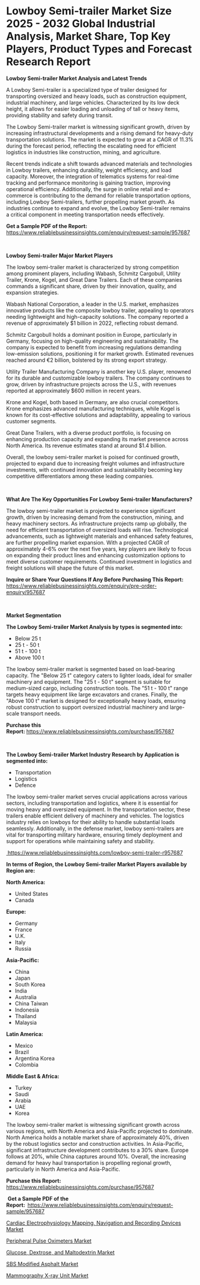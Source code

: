 <p><h1>Lowboy Semi-trailer Market Size 2025 - 2032 Global Industrial Analysis, Market Share, Top Key Players, Product Types and Forecast Research Report</h1></p><p><strong>Lowboy Semi-trailer Market Analysis and Latest Trends</strong></p>
<p><p>A Lowboy Semi-trailer is a specialized type of trailer designed for transporting oversized and heavy loads, such as construction equipment, industrial machinery, and large vehicles. Characterized by its low deck height, it allows for easier loading and unloading of tall or heavy items, providing stability and safety during transit. </p><p>The Lowboy Semi-trailer market is witnessing significant growth, driven by increasing infrastructural developments and a rising demand for heavy-duty transportation solutions. The market is expected to grow at a CAGR of 11.3% during the forecast period, reflecting the escalating need for efficient logistics in industries like construction, mining, and agriculture. </p><p>Recent trends indicate a shift towards advanced materials and technologies in Lowboy trailers, enhancing durability, weight efficiency, and load capacity. Moreover, the integration of telematics systems for real-time tracking and performance monitoring is gaining traction, improving operational efficiency. Additionally, the surge in online retail and e-commerce is contributing to the demand for reliable transportation options, including Lowboy Semi-trailers, further propelling market growth. As industries continue to expand and evolve, the Lowboy Semi-trailer remains a critical component in meeting transportation needs effectively.</p></p>
<p><strong>Get a Sample PDF of the Report:&nbsp;</strong> <a href="https://www.reliablebusinessinsights.com/enquiry/request-sample/957687?utm_campaign=57&utm_medium=2&utm_source=Github&utm_content=ia&utm_term=21032025&utm_id=lowboy-semi-trailer">https://www.reliablebusinessinsights.com/enquiry/request-sample/957687</a></p>
<p>&nbsp;</p>
<p><strong>Lowboy Semi-trailer Major Market Players</strong></p>
<p><p>The lowboy semi-trailer market is characterized by strong competition among prominent players, including Wabash, Schmitz Cargobull, Utility Trailer, Krone, Kogel, and Great Dane Trailers. Each of these companies commands a significant share, driven by their innovation, quality, and expansion strategies.</p><p>Wabash National Corporation, a leader in the U.S. market, emphasizes innovative products like the composite lowboy trailer, appealing to operators needing lightweight and high-capacity solutions. The company reported a revenue of approximately $1 billion in 2022, reflecting robust demand.</p><p>Schmitz Cargobull holds a dominant position in Europe, particularly in Germany, focusing on high-quality engineering and sustainability. The company is expected to benefit from increasing regulations demanding low-emission solutions, positioning it for market growth. Estimated revenues reached around €2 billion, bolstered by its strong export strategy.</p><p>Utility Trailer Manufacturing Company is another key U.S. player, renowned for its durable and customizable lowboy trailers. The company continues to grow, driven by infrastructure projects across the U.S., with revenues reported at approximately $600 million in recent years.</p><p>Krone and Kogel, both based in Germany, are also crucial competitors. Krone emphasizes advanced manufacturing techniques, while Kogel is known for its cost-effective solutions and adaptability, appealing to various customer segments.</p><p>Great Dane Trailers, with a diverse product portfolio, is focusing on enhancing production capacity and expanding its market presence across North America. Its revenue estimates stand at around $1.4 billion.</p><p>Overall, the lowboy semi-trailer market is poised for continued growth, projected to expand due to increasing freight volumes and infrastructure investments, with continued innovation and sustainability becoming key competitive differentiators among these leading companies.</p></p>
<p>&nbsp;</p>
<p><strong>What Are The Key Opportunities For Lowboy Semi-trailer Manufacturers?</strong></p>
<p><p>The lowboy semi-trailer market is projected to experience significant growth, driven by increasing demand from the construction, mining, and heavy machinery sectors. As infrastructure projects ramp up globally, the need for efficient transportation of oversized loads will rise. Technological advancements, such as lightweight materials and enhanced safety features, are further propelling market expansion. With a projected CAGR of approximately 4-6% over the next five years, key players are likely to focus on expanding their product lines and enhancing customization options to meet diverse customer requirements. Continued investment in logistics and freight solutions will shape the future of this market.</p></p>
<p><strong>Inquire or Share Your Questions If Any Before Purchasing This Report:</strong> <a href="https://www.reliablebusinessinsights.com/enquiry/pre-order-enquiry/957687?utm_campaign=57&utm_medium=2&utm_source=Github&utm_content=ia&utm_term=21032025&utm_id=lowboy-semi-trailer">https://www.reliablebusinessinsights.com/enquiry/pre-order-enquiry/957687</a></p>
<p>&nbsp;</p>
<p><strong>Market Segmentation</strong></p>
<p><strong>The Lowboy Semi-trailer Market Analysis by types is segmented into:</strong></p>
<p><ul><li>Below 25 t</li><li>25 t - 50 t</li><li>51 t - 100 t</li><li>Above 100 t</li></ul></p>
<p><p>The lowboy semi-trailer market is segmented based on load-bearing capacity. The "Below 25 t" category caters to lighter loads, ideal for smaller machinery and equipment. The "25 t - 50 t" segment is suitable for medium-sized cargo, including construction tools. The "51 t - 100 t" range targets heavy equipment like large excavators and cranes. Finally, the "Above 100 t" market is designed for exceptionally heavy loads, ensuring robust construction to support oversized industrial machinery and large-scale transport needs.</p></p>
<p><strong>Purchase this Report:&nbsp;</strong><a href="https://www.reliablebusinessinsights.com/purchase/957687?utm_campaign=57&utm_medium=2&utm_source=Github&utm_content=ia&utm_term=21032025&utm_id=lowboy-semi-trailer">https://www.reliablebusinessinsights.com/purchase/957687</a></p>
<p>&nbsp;</p>
<p><strong>The Lowboy Semi-trailer Market Industry Research by Application is segmented into:</strong></p>
<p><ul><li>Transportation</li><li>Logistics</li><li>Defence</li></ul></p>
<p><p>The lowboy semi-trailer market serves crucial applications across various sectors, including transportation and logistics, where it is essential for moving heavy and oversized equipment. In the transportation sector, these trailers enable efficient delivery of machinery and vehicles. The logistics industry relies on lowboys for their ability to handle substantial loads seamlessly. Additionally, in the defense market, lowboy semi-trailers are vital for transporting military hardware, ensuring timely deployment and support for operations while maintaining safety and stability.</p></p>
<p><a href="https://www.reliablebusinessinsights.com/lowboy-semi-trailer-r957687?utm_campaign=57&utm_medium=2&utm_source=Github&utm_content=ia&utm_term=21032025&utm_id=lowboy-semi-trailer">&nbsp;https://www.reliablebusinessinsights.com/lowboy-semi-trailer-r957687</a></p>
<p><strong>In terms of Region, the Lowboy Semi-trailer Market Players available by Region are:</strong></p>
<p>
    <p> <strong> North America: </strong>
        <ul>
            <li>United States</li>
            <li>Canada</li>
        </ul>
        </p> 
    <p> <strong> Europe: </strong>
        <ul>
            <li>Germany</li>
            <li>France</li>
            <li>U.K.</li>
            <li>Italy</li>
            <li>Russia</li>
        </ul>
        </p> 
    <p> <strong> Asia-Pacific: </strong>
        <ul>
            <li>China</li>
            <li>Japan</li>
            <li>South Korea</li>
            <li>India</li>
            <li>Australia</li>
            <li>China Taiwan</li>
            <li>Indonesia</li>
            <li>Thailand</li>
            <li>Malaysia</li>
        </ul>
        </p> 
    <p> <strong> Latin America: </strong>
        <ul>
            <li>Mexico</li>
            <li>Brazil</li>
            <li>Argentina Korea</li>
            <li>Colombia</li>
        </ul>
        </p> 
    <p> <strong> Middle East & Africa: </strong>
        <ul>
            <li>Turkey</li>
            <li>Saudi</li>
            <li>Arabia</li>
            <li>UAE</li>
            <li>Korea</li>
        </ul>
    </p>
    </p>
<p><p>The lowboy semi-trailer market is witnessing significant growth across various regions, with North America and Asia-Pacific projected to dominate. North America holds a notable market share of approximately 40%, driven by the robust logistics sector and construction activities. In Asia-Pacific, significant infrastructure development contributes to a 30% share. Europe follows at 20%, while China captures around 10%. Overall, the increasing demand for heavy haul transportation is propelling regional growth, particularly in North America and Asia-Pacific.</p></p>
<p><strong>Purchase this Report: </strong><a href="https://www.reliablebusinessinsights.com/purchase/957687?utm_campaign=57&utm_medium=2&utm_source=Github&utm_content=ia&utm_term=21032025&utm_id=lowboy-semi-trailer">https://www.reliablebusinessinsights.com/purchase/957687</a></p>
<p>&nbsp;<strong>Get a Sample PDF of the Report:&nbsp;&nbsp;</strong><a href="https://www.reliablebusinessinsights.com/enquiry/request-sample/957687?utm_campaign=57&utm_medium=2&utm_source=Github&utm_content=ia&utm_term=21032025&utm_id=lowboy-semi-trailer">https://www.reliablebusinessinsights.com/enquiry/request-sample/957687</a></p>
<p><strong></strong></p>
<p><p><a href="https://github.com/pllahoithana9/Market-Research-Report-List-1/blob/main/cardiac-electrophysiology-mapping-navigation-and-recording-devices-market.md?utm_campaign=57&utm_medium=2&utm_source=Github&utm_content=ia&utm_term=21032025&utm_id=lowboy-semi-trailer">Cardiac Electrophysiology Mapping, Navigation and Recording Devices Market</a></p><p><a href="https://github.com/siriocooch4a/Market-Research-Report-List-1/blob/main/peripheral-pulse-oximeters-market.md?utm_campaign=57&utm_medium=2&utm_source=Github&utm_content=ia&utm_term=21032025&utm_id=lowboy-semi-trailer">Peripheral Pulse Oximeters Market</a></p><p><a href="https://github.com/snakewaduddx/Market-Research-Report-List-1/blob/main/glucose-dextrose-and-maltodextrin-market.md?utm_campaign=57&utm_medium=2&utm_source=Github&utm_content=ia&utm_term=21032025&utm_id=lowboy-semi-trailer">Glucose, Dextrose, and Maltodextrin Market</a></p><p><a href="https://github.com/sakuniniray98/Market-Research-Report-List-1/blob/main/sbs-modified-asphalt-market.md?utm_campaign=57&utm_medium=2&utm_source=Github&utm_content=ia&utm_term=21032025&utm_id=lowboy-semi-trailer">SBS Modified Asphalt Market</a></p><p><a href="https://github.com/zeyddaddo4/Market-Research-Report-List-1/blob/main/mammography-x-ray-unit-market.md?utm_campaign=57&utm_medium=2&utm_source=Github&utm_content=ia&utm_term=21032025&utm_id=lowboy-semi-trailer">Mammography X-ray Unit Market</a></p></p>